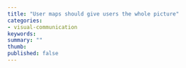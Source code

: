 ```yaml
---
title: "User maps should give users the whole picture"
categories:
- visual-communication
keywords: 
summary: ""
thumb: 
published: false
---
```



